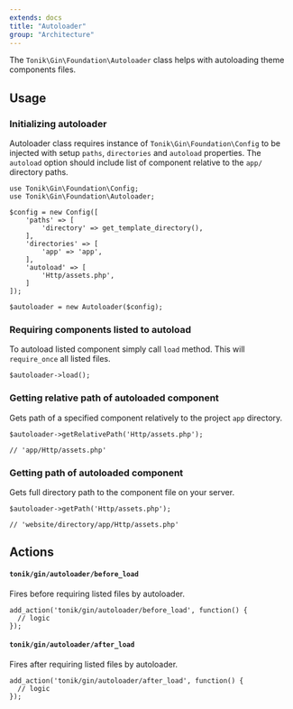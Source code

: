 ```yaml
---
extends: docs
title: "Autoloader"
group: "Architecture"
---
```


The `Tonik\Gin\Foundation\Autoloader` class helps with autoloading theme components files.

## Usage

### Initializing autoloader

Autoloader class requires instance of `Tonik\Gin\Foundation\Config` to be injected with setup `paths`, `directories` and `autoload` properties. The `autoload` option should include list of component relative to the `app/` directory paths.

<pre class="pre"><code class="language-php">use Tonik\Gin\Foundation\Config;
use Tonik\Gin\Foundation\Autoloader;

$config = new Config([
    'paths' => [
        'directory' => get_template_directory(),
    ],
    'directories' => [
        'app' => 'app',
    ],
    'autoload' => [
        'Http/assets.php',
    ]
]);

$autoloader = new Autoloader($config);</code></pre>

### Requiring components listed to autoload

To autoload listed component simply call `load` method. This will `require_once` all listed files.

<pre class="pre"><code class="language-php">$autoloader->load();</code></pre>

### Getting relative path of autoloaded component

Gets path of a specified component relatively to the project `app` directory.

<pre class="pre"><code class="language-php">$autoloader->getRelativePath('Http/assets.php');

// 'app/Http/assets.php'</code></pre>

### Getting path of autoloaded component

Gets full directory path to the component file on your server.

<pre class="pre"><code class="language-php">$autoloader->getPath('Http/assets.php');

// 'website/directory/app/Http/assets.php'</code></pre>

## Actions

#### `tonik/gin/autoloader/before_load`

Fires before requiring listed files by autoloader.

<pre class="pre"><code class="language-php">add_action('tonik/gin/autoloader/before_load', function() {
  // logic
});</code></pre>

#### `tonik/gin/autoloader/after_load`

Fires after requiring listed files by autoloader.

<pre class="pre"><code class="language-php">add_action('tonik/gin/autoloader/after_load', function() {
  // logic
});</code></pre>
